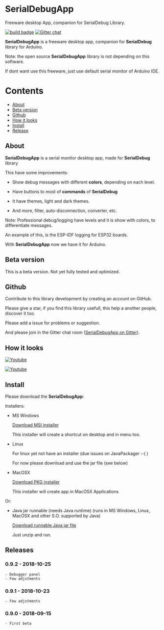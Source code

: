 # SerialDebugApp
Freeware desktop App, companion for SerialDebug Library.

<a href="#releases">![build badge](https://img.shields.io/badge/version-v0.9.2-blue.svg)</a> [![Gitter chat](https://badges.gitter.im/SerialDebug/gitter.png)](https://gitter.im/SerialDebug/SerialDebugApp)

__SerialDebugApp__ is a freeware desktop app, companion for __SerialDebug__ library for Arduino.

Note: the open source __SerialDebugApp__ library is not depending on this software.

If dont want use this freeware, just use default serial monitor of Arduino IDE.

# Contents

- [About](#about)
- [Beta version](#beta-version)
- [Github](#github)
- [How it looks](#how-it-looks)
- [Install](#install)
- [Release](#releases)

## About

__SerialDebugApp__ is a serial monitor desktop app, made for __SerialDebug__ library

This have some improvements:

- Show debug messages with different __colors__, depending on each level.

- Have buttons to most of __commands__ of __SerialDebug__

- It have themes, light and dark themes.

- And more, filter, auto-disconnection, converter, etc.

Note: Professional debug/logging have levels and it is show with colors,
to differentiate messages.

An example of this, is the ESP-IDF logging for ESP32 boards.

With __SerialDebugApp__ now we have it for Arduino.

## Beta version

This is a beta version.
Not yet fully tested and optimized.

## Github

Contribute to this library development by creating an account on GitHub.

Please give a star, if you find this library usefull, 
this help a another people, discover it too.

Please add a issue for problems or suggestion.

And please join in the Gitter chat room ([SerialDebugApp on Gitter](https://gitter.im/SerialDebug/SerialDebugApp)).

## How it looks

[![Youtube](https://img.youtube.com/vi/ba_eu06mkng/0.jpg)](https://www.youtube.com/watch?v=ba_eu06mkng)

[![Youtube](https://img.youtube.com/vi/C4qRwwjyZwg/0.jpg)](https://www.youtube.com/watch?v=C4qRwwjyZwg)

## Install

Please download the __SerialDebugApp__:

Installers:

- MS Windows

    [Download MSI installer](http://joaolopesf.net/downloads/serialdebugapp/windows/SerialDebugApp.msi.zip)

    This installer will create a shortcut on desktop and in menu too.

- Linux

    For linux yet not have an installer (due issues on JavaPackager :-( )

    For now please download and use the jar file (see below)

- MacOSX

    [Download PKG installer](http://joaolopesf.net/downloads/serialdebugapp/macosx/SerialDebugApp.pkg.zip)

    This installer will create app in MacOSX Applications

Or:

- Java jar runnable (needs Java runtime) (runs in MS Windows, Linux, MacOSX and other S.O. supported by Java)

    [Download runnable Java jar file](http://joaolopesf.net/downloads/serialdebugapp/SerialDebugApp.jar.zip)

    Just unzip and run.

## Releases

### 0.9.2 - 2018-10-25
  
    - Debugger panel
    - Few adjstments

### 0.9.1 - 2018-10-23
  
    - Few adjstments

### 0.9.0 - 2018-09-15

    - First beta